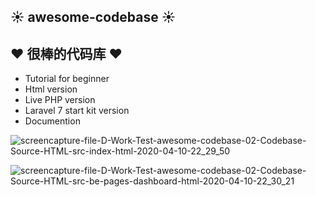## ☀ awesome-codebase ☀
## ❤ 很棒的代码库 ❤

 - Tutorial for beginner
 - Html version
 - Live PHP version
 - Laravel 7 start kit version
 - Documention
 

![screencapture-file-D-Work-Test-awesome-codebase-02-Codebase-Source-HTML-src-index-html-2020-04-10-22_29_50](https://user-images.githubusercontent.com/47001971/79033475-9689dd00-7b7c-11ea-8fb0-c3a11b2aeaa6.png)

 ![screencapture-file-D-Work-Test-awesome-codebase-02-Codebase-Source-HTML-src-be-pages-dashboard-html-2020-04-10-22_30_21](https://user-images.githubusercontent.com/47001971/79033472-9558b000-7b7c-11ea-8501-ff1f8c2413ce.png)
